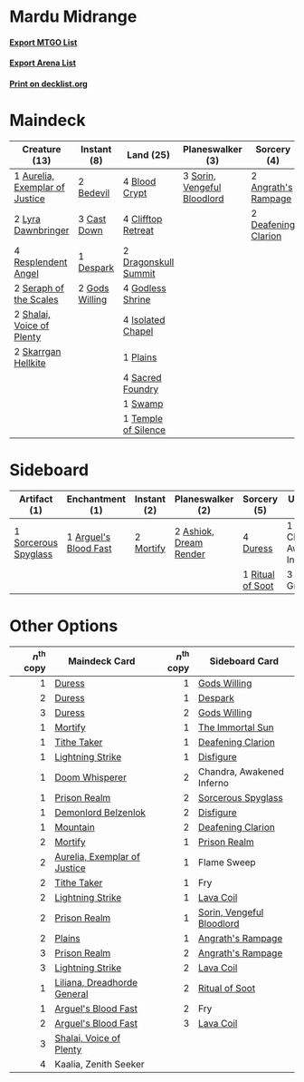# Mardu Midrange

#### [Export MTGO List](../collection/Mardu%20Midrange/Mardu%20Midrange.txt)
#### [Export Arena List](../collection/Mardu%20Midrange/Mardu%20Midrange_arena.txt)
#### [Print on decklist.org](http://decklist.org/?deckmain=2%09Angrath's%20Rampage%0A1%09Aurelia,%20Exemplar%20of%20Justice%0A2%09Bedevil%0A4%09Bishop%20of%20Wings%0A4%09Blood%20Crypt%0A3%09Cast%20Down%0A4%09Clifftop%20Retreat%0A2%09Deafening%20Clarion%0A1%09Despark%0A2%09Dragonskull%20Summit%0A4%09Godless%20Shrine%0A2%09Gods%20Willing%0A4%09Isolated%20Chapel%0A3%09Kaalia,%20Zenith%20Seeker%0A2%09Lyra%20Dawnbringer%0A1%09Plains%0A4%09Resplendent%20Angel%0A4%09Sacred%20Foundry%0A2%09Seraph%20of%20the%20Scales%0A2%09Shalai,%20Voice%20of%20Plenty%0A2%09Skarrgan%20Hellkite%0A3%09Sorin,%20Vengeful%20Bloodlord%0A1%09Swamp%0A1%09Temple%20of%20Silence&deckside=1%09Arguel's%20Blood%20Fast%0A2%09Ashiok,%20Dream%20Render%0A1%09Chandra,%20Awakened%20Inferno%0A4%09Duress%0A2%09Mortify%0A3%09Noxious%20Grasp%0A1%09Ritual%20of%20Soot%0A1%09Sorcerous%20Spyglass)
# Maindeck

|                                              Creature (13)                                              |                                       Instant (8)                                       |                                           Land (25)                                           |                                           Planeswalker (3)                                           |                                         Sorcery (4)                                          |      Unknown (7)      |
|---------------------------------------------------------------------------------------------------------|-----------------------------------------------------------------------------------------|-----------------------------------------------------------------------------------------------|------------------------------------------------------------------------------------------------------|----------------------------------------------------------------------------------------------|-----------------------|
|1 [Aurelia, Exemplar of Justice](http://gatherer.wizards.com/Pages/Card/Details.aspx?multiverseid=452903)|2 [Bedevil](http://gatherer.wizards.com/Pages/Card/Details.aspx?multiverseid=457301)     |4 [Blood Crypt](http://gatherer.wizards.com/Pages/Card/Details.aspx?multiverseid=97102)        |3 [Sorin, Vengeful Bloodlord](http://gatherer.wizards.com/Pages/Card/Details.aspx?multiverseid=461144)|2 [Angrath's Rampage](http://gatherer.wizards.com/Pages/Card/Details.aspx?multiverseid=461112)|4 Bishop of Wings      |
|2 [Lyra Dawnbringer](http://gatherer.wizards.com/Pages/Card/Details.aspx?multiverseid=442914)            |3 [Cast Down](http://gatherer.wizards.com/Pages/Card/Details.aspx?multiverseid=442969)   |4 [Clifftop Retreat](http://gatherer.wizards.com/Pages/Card/Details.aspx?multiverseid=443127)  |                                                                                                      |2 [Deafening Clarion](http://gatherer.wizards.com/Pages/Card/Details.aspx?multiverseid=452915)|3 Kaalia, Zenith Seeker|
|4 [Resplendent Angel](http://gatherer.wizards.com/Pages/Card/Details.aspx?multiverseid=447170)           |1 [Despark](http://gatherer.wizards.com/Pages/Card/Details.aspx?multiverseid=461117)     |2 [Dragonskull Summit](http://gatherer.wizards.com/Pages/Card/Details.aspx?multiverseid=420909)|                                                                                                      |                                                                                              |                       |
|2 [Seraph of the Scales](http://gatherer.wizards.com/Pages/Card/Details.aspx?multiverseid=457349)        |2 [Gods Willing](http://gatherer.wizards.com/Pages/Card/Details.aspx?multiverseid=442005)|4 [Godless Shrine](http://gatherer.wizards.com/Pages/Card/Details.aspx?multiverseid=405099)    |                                                                                                      |                                                                                              |                       |
|2 [Shalai, Voice of Plenty](http://gatherer.wizards.com/Pages/Card/Details.aspx?multiverseid=442923)     |                                                                                         |4 [Isolated Chapel](http://gatherer.wizards.com/Pages/Card/Details.aspx?multiverseid=443129)   |                                                                                                      |                                                                                              |                       |
|2 [Skarrgan Hellkite](http://gatherer.wizards.com/Pages/Card/Details.aspx?multiverseid=457258)           |                                                                                         |1 [Plains](http://gatherer.wizards.com/Pages/Card/Details.aspx?multiverseid=439856)            |                                                                                                      |                                                                                              |                       |
|                                                                                                         |                                                                                         |4 [Sacred Foundry](http://gatherer.wizards.com/Pages/Card/Details.aspx?multiverseid=405106)    |                                                                                                      |                                                                                              |                       |
|                                                                                                         |                                                                                         |1 [Swamp](http://gatherer.wizards.com/Pages/Card/Details.aspx?multiverseid=439858)             |                                                                                                      |                                                                                              |                       |
|                                                                                                         |                                                                                         |1 [Temple of Silence](http://gatherer.wizards.com/Pages/Card/Details.aspx?multiverseid=373522) |                                                                                                      |                                                                                              |                       |


# Sideboard

|                                         Artifact (1)                                          |                                        Enchantment (1)                                         |                                    Instant (2)                                     |                                        Planeswalker (2)                                         |                                        Sorcery (5)                                        |        Unknown (4)        |
|-----------------------------------------------------------------------------------------------|------------------------------------------------------------------------------------------------|------------------------------------------------------------------------------------|-------------------------------------------------------------------------------------------------|-------------------------------------------------------------------------------------------|---------------------------|
|1 [Sorcerous Spyglass](http://gatherer.wizards.com/Pages/Card/Details.aspx?multiverseid=435407)|1 [Arguel's Blood Fast](http://gatherer.wizards.com/Pages/Card/Details.aspx?multiverseid=439316)|2 [Mortify](http://gatherer.wizards.com/Pages/Card/Details.aspx?multiverseid=420829)|2 [Ashiok, Dream Render](http://gatherer.wizards.com/Pages/Card/Details.aspx?multiverseid=461155)|4 [Duress](http://gatherer.wizards.com/Pages/Card/Details.aspx?multiverseid=14557)         |1 Chandra, Awakened Inferno|
|                                                                                               |                                                                                                |                                                                                    |                                                                                                 |1 [Ritual of Soot](http://gatherer.wizards.com/Pages/Card/Details.aspx?multiverseid=452834)|3 Noxious Grasp            |


# Other Options

|*n*<sup>th</sup> copy|                                             Maindeck Card                                             |*n*<sup>th</sup> copy|                                           Sideboard Card                                           |
|--------------------:|-------------------------------------------------------------------------------------------------------|--------------------:|----------------------------------------------------------------------------------------------------|
|                    1|[Duress](http://gatherer.wizards.com/Pages/Card/Details.aspx?multiverseid=14557)                       |                    1|[Gods Willing](http://gatherer.wizards.com/Pages/Card/Details.aspx?multiverseid=442005)             |
|                    2|[Duress](http://gatherer.wizards.com/Pages/Card/Details.aspx?multiverseid=14557)                       |                    1|[Despark](http://gatherer.wizards.com/Pages/Card/Details.aspx?multiverseid=461117)                  |
|                    3|[Duress](http://gatherer.wizards.com/Pages/Card/Details.aspx?multiverseid=14557)                       |                    2|[Gods Willing](http://gatherer.wizards.com/Pages/Card/Details.aspx?multiverseid=442005)             |
|                    1|[Mortify](http://gatherer.wizards.com/Pages/Card/Details.aspx?multiverseid=420829)                     |                    1|[The Immortal Sun](http://gatherer.wizards.com/Pages/Card/Details.aspx?multiverseid=439844)         |
|                    1|[Tithe Taker](http://gatherer.wizards.com/Pages/Card/Details.aspx?multiverseid=457171)                 |                    1|[Deafening Clarion](http://gatherer.wizards.com/Pages/Card/Details.aspx?multiverseid=452915)        |
|                    1|[Lightning Strike](http://gatherer.wizards.com/Pages/Card/Details.aspx?multiverseid=383299)            |                    1|[Disfigure](http://gatherer.wizards.com/Pages/Card/Details.aspx?multiverseid=442076)                |
|                    1|[Doom Whisperer](http://gatherer.wizards.com/Pages/Card/Details.aspx?multiverseid=452819)              |                    2|Chandra, Awakened Inferno                                                                           |
|                    1|[Prison Realm](http://gatherer.wizards.com/Pages/Card/Details.aspx?multiverseid=460953)                |                    2|[Sorcerous Spyglass](http://gatherer.wizards.com/Pages/Card/Details.aspx?multiverseid=435407)       |
|                    1|[Demonlord Belzenlok](http://gatherer.wizards.com/Pages/Card/Details.aspx?multiverseid=442974)         |                    2|[Disfigure](http://gatherer.wizards.com/Pages/Card/Details.aspx?multiverseid=442076)                |
|                    1|[Mountain](http://gatherer.wizards.com/Pages/Card/Details.aspx?multiverseid=439859)                    |                    2|[Deafening Clarion](http://gatherer.wizards.com/Pages/Card/Details.aspx?multiverseid=452915)        |
|                    2|[Mortify](http://gatherer.wizards.com/Pages/Card/Details.aspx?multiverseid=420829)                     |                    1|[Prison Realm](http://gatherer.wizards.com/Pages/Card/Details.aspx?multiverseid=460953)             |
|                    2|[Aurelia, Exemplar of Justice](http://gatherer.wizards.com/Pages/Card/Details.aspx?multiverseid=452903)|                    1|Flame Sweep                                                                                         |
|                    2|[Tithe Taker](http://gatherer.wizards.com/Pages/Card/Details.aspx?multiverseid=457171)                 |                    1|Fry                                                                                                 |
|                    2|[Lightning Strike](http://gatherer.wizards.com/Pages/Card/Details.aspx?multiverseid=383299)            |                    1|[Lava Coil](http://gatherer.wizards.com/Pages/Card/Details.aspx?multiverseid=452858)                |
|                    2|[Prison Realm](http://gatherer.wizards.com/Pages/Card/Details.aspx?multiverseid=460953)                |                    1|[Sorin, Vengeful Bloodlord](http://gatherer.wizards.com/Pages/Card/Details.aspx?multiverseid=461144)|
|                    2|[Plains](http://gatherer.wizards.com/Pages/Card/Details.aspx?multiverseid=439856)                      |                    1|[Angrath's Rampage](http://gatherer.wizards.com/Pages/Card/Details.aspx?multiverseid=461112)        |
|                    3|[Prison Realm](http://gatherer.wizards.com/Pages/Card/Details.aspx?multiverseid=460953)                |                    2|[Angrath's Rampage](http://gatherer.wizards.com/Pages/Card/Details.aspx?multiverseid=461112)        |
|                    3|[Lightning Strike](http://gatherer.wizards.com/Pages/Card/Details.aspx?multiverseid=383299)            |                    2|[Lava Coil](http://gatherer.wizards.com/Pages/Card/Details.aspx?multiverseid=452858)                |
|                    1|[Liliana, Dreadhorde General](http://gatherer.wizards.com/Pages/Card/Details.aspx?multiverseid=461024) |                    2|[Ritual of Soot](http://gatherer.wizards.com/Pages/Card/Details.aspx?multiverseid=452834)           |
|                    1|[Arguel's Blood Fast](http://gatherer.wizards.com/Pages/Card/Details.aspx?multiverseid=439316)         |                    2|Fry                                                                                                 |
|                    2|[Arguel's Blood Fast](http://gatherer.wizards.com/Pages/Card/Details.aspx?multiverseid=439316)         |                    3|[Lava Coil](http://gatherer.wizards.com/Pages/Card/Details.aspx?multiverseid=452858)                |
|                    3|[Shalai, Voice of Plenty](http://gatherer.wizards.com/Pages/Card/Details.aspx?multiverseid=442923)     |                     |                                                                                                    |
|                    4|Kaalia, Zenith Seeker                                                                                  |                     |                                                                                                    |

